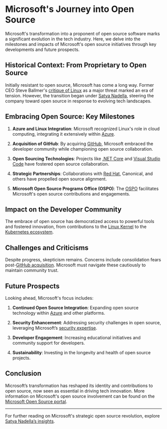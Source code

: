 # Microsoft's Journey into Open Source

Microsoft's transformation into a proponent of open source software marks a significant evolution in the tech industry. Here, we delve into the milestones and impacts of Microsoft's open source initiatives through key developments and future prospects.

## Historical Context: From Proprietary to Open Source

Initially resistant to open source, Microsoft has come a long way. Former CEO Steve Ballmer's [critique of Linux](https://www.theregister.com/2001/06/02/ballmer_linux_is_a_cancer/) as a major threat marked an era of tension. However, the transition began under [Satya Nadella](https://www.microsoft.com/en-us/microsoft-365/blog/2014/02/04/microsoft-ceo-satya-nadellas-email-to-employees-on-first-day/), steering the company toward open source in response to evolving tech landscapes.

## Embracing Open Source: Key Milestones

1. **Azure and Linux Integration**: Microsoft recognized Linux's role in cloud computing, integrating it extensively within [Azure](https://azure.microsoft.com/en-us/open-source).
   
2. **Acquisition of GitHub**: By acquiring [GitHub](https://news.microsoft.com/2018/06/04/microsoft-to-acquire-github-for-7-5-billion/), Microsoft embraced the developer community while championing open source collaboration.

3. **Open Sourcing Technologies**: Projects like [.NET Core](https://dotnet.microsoft.com/platform/open-source) and [Visual Studio Code](https://github.com/microsoft/vscode) have fostered open source collaboration.

4. **Strategic Partnerships**: Collaborations with [Red Hat](https://www.zdnet.com/article/microsoft-and-red-hat-partner-in-the-cloud/), Canonical, and others have propelled open source alignment.

5. **Microsoft Open Source Programs Office (OSPO)**: The [OSPO](https://opensource.microsoft.com/) facilitates Microsoft's open source contributions and engagements.

## Impact on the Developer Community

The embrace of open source has democratized access to powerful tools and fostered innovation, from contributions to the [Linux Kernel](https://devblogs.microsoft.com/commandline/shipping-a-linux-kernel-with-windows/) to the [Kubernetes ecosystem](https://azure.microsoft.com/en-us/services/kubernetes-service/).

## Challenges and Criticisms

Despite progress, skepticism remains. Concerns include consolidation fears post-[GitHub acquisition](https://www.wired.com/story/who-benefits-from-microsofts-github-acquisition-developers/). Microsoft must navigate these cautiously to maintain community trust.

## Future Prospects

Looking ahead, Microsoft's focus includes:

1. **Continued Open Source Integration**: Expanding open source technology within [Azure](https://azure.microsoft.com/en-us/open-source/) and other platforms.
   
2. **Security Enhancement**: Addressing security challenges in open source, leveraging Microsoft’s [security expertise](https://msrc.microsoft.com/).

3. **Developer Engagement**: Increasing educational initiatives and community support for developers.

4. **Sustainability**: Investing in the longevity and health of open source projects.

## Conclusion

Microsoft’s transformation has reshaped its identity and contributions to open source, now seen as essential in driving tech innovation. More information on Microsoft's open source involvement can be found on the [Microsoft Open Source portal](https://opensource.microsoft.com/).

--- 

For further reading on Microsoft's strategic open source revolution, explore [Satya Nadella’s insights](https://news.microsoft.com/on-the-issues/2020/03/10/satya-nadella-microsoft-open-source/).